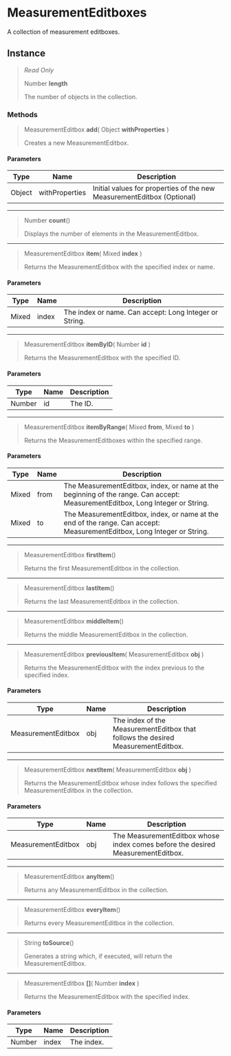 # MeasurementEditboxes
A collection of measurement editboxes.

## Instance
> *Read Only* 
> 
> Number **length** 
>
> The number of objects in the collection.

### Methods
> MeasurementEditbox **add**( Object **withProperties** )
> 
> Creates a new MeasurementEditbox.
#### Parameters
| Type | Name | Description |
|---|---|---|
| Object | withProperties | Initial values for properties of the new MeasurementEditbox (Optional) |

*** 
> Number **count**()
> 
> Displays the number of elements in the MeasurementEditbox.
*** 
> MeasurementEditbox **item**( Mixed **index** )
> 
> Returns the MeasurementEditbox with the specified index or name.
#### Parameters
| Type | Name | Description |
|---|---|---|
| Mixed | index | The index or name. Can accept: Long Integer or String. |

*** 
> MeasurementEditbox **itemByID**( Number **id** )
> 
> Returns the MeasurementEditbox with the specified ID.
#### Parameters
| Type | Name | Description |
|---|---|---|
| Number | id | The ID. |

*** 
> MeasurementEditbox **itemByRange**( Mixed **from**, Mixed **to** )
> 
> Returns the MeasurementEditboxes within the specified range.
#### Parameters
| Type | Name | Description |
|---|---|---|
| Mixed | from | The MeasurementEditbox, index, or name at the beginning of the range. Can accept: MeasurementEditbox, Long Integer or String. |
| Mixed | to | The MeasurementEditbox, index, or name at the end of the range. Can accept: MeasurementEditbox, Long Integer or String. |

*** 
> MeasurementEditbox **firstItem**()
> 
> Returns the first MeasurementEditbox in the collection.
*** 
> MeasurementEditbox **lastItem**()
> 
> Returns the last MeasurementEditbox in the collection.
*** 
> MeasurementEditbox **middleItem**()
> 
> Returns the middle MeasurementEditbox in the collection.
*** 
> MeasurementEditbox **previousItem**( MeasurementEditbox **obj** )
> 
> Returns the MeasurementEditbox with the index previous to the specified index.
#### Parameters
| Type | Name | Description |
|---|---|---|
| MeasurementEditbox | obj | The index of the MeasurementEditbox that follows the desired MeasurementEditbox. |

*** 
> MeasurementEditbox **nextItem**( MeasurementEditbox **obj** )
> 
> Returns the MeasurementEditbox whose index follows the specified MeasurementEditbox in the collection.
#### Parameters
| Type | Name | Description |
|---|---|---|
| MeasurementEditbox | obj | The MeasurementEditbox whose index comes before the desired MeasurementEditbox. |

*** 
> MeasurementEditbox **anyItem**()
> 
> Returns any MeasurementEditbox in the collection.
*** 
> MeasurementEditbox **everyItem**()
> 
> Returns every MeasurementEditbox in the collection.
*** 
> String **toSource**()
> 
> Generates a string which, if executed, will return the MeasurementEditbox.
*** 
> MeasurementEditbox **[]**( Number **index** )
> 
> Returns the MeasurementEditbox with the specified index.
#### Parameters
| Type | Name | Description |
|---|---|---|
| Number | index | The index. |


